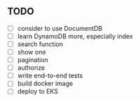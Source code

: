 ## TODO
- [ ] consider to use DocumentDB
- [ ] learn DynamoDB more, especially index
- [ ] search function
- [ ] show one
- [ ] pagination
- [ ] authorize
- [ ] write end-to-end tests
- [ ] build docker image
- [ ] deploy to EKS
